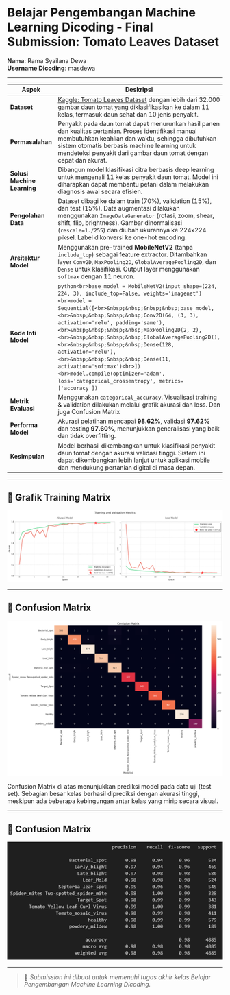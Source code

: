 # Belajar Pengembangan Machine Learning Dicoding - Final Submission: Tomato Leaves Dataset

**Nama**: Rama Syailana Dewa  
**Username Dicoding**: masdewa  

---

| **Aspek** | **Deskripsi** |
|----------|---------------|
| **Dataset** | [Kaggle: Tomato Leaves Dataset](https://www.kaggle.com/datasets/ashishmotwani/tomato) dengan lebih dari 32.000 gambar daun tomat yang diklasifikasikan ke dalam 11 kelas, termasuk daun sehat dan 10 jenis penyakit. |
| **Permasalahan** | Penyakit pada daun tomat dapat menurunkan hasil panen dan kualitas pertanian. Proses identifikasi manual membutuhkan keahlian dan waktu, sehingga dibutuhkan sistem otomatis berbasis machine learning untuk mendeteksi penyakit dari gambar daun tomat dengan cepat dan akurat. |
| **Solusi Machine Learning** | Dibangun model klasifikasi citra berbasis deep learning untuk mengenali 11 kelas penyakit daun tomat. Model ini diharapkan dapat membantu petani dalam melakukan diagnosis awal secara efisien. |
| **Pengolahan Data** | Dataset dibagi ke dalam train (70%), validation (15%), dan test (15%). Data augmentasi dilakukan menggunakan `ImageDataGenerator` (rotasi, zoom, shear, shift, flip, brightness). Gambar dinormalisasi (`rescale=1./255`) dan diubah ukurannya ke 224x224 piksel. Label dikonversi ke one-hot encoding. |
| **Arsitektur Model** | Menggunakan pre-trained **MobileNetV2** (tanpa `include_top`) sebagai feature extractor. Ditambahkan layer `Conv2D`, `MaxPooling2D`, `GlobalAveragePooling2D`, dan `Dense` untuk klasifikasi. Output layer menggunakan `softmax` dengan 11 neuron. |
| **Kode Inti Model** | ```python<br>base_model = MobileNetV2(input_shape=(224, 224, 3), include_top=False, weights='imagenet')<br>model = Sequential([<br>&nbsp;&nbsp;&nbsp;&nbsp;base_model,<br>&nbsp;&nbsp;&nbsp;&nbsp;Conv2D(64, (3, 3), activation='relu', padding='same'),<br>&nbsp;&nbsp;&nbsp;&nbsp;MaxPooling2D(2, 2),<br>&nbsp;&nbsp;&nbsp;&nbsp;GlobalAveragePooling2D(),<br>&nbsp;&nbsp;&nbsp;&nbsp;Dense(128, activation='relu'),<br>&nbsp;&nbsp;&nbsp;&nbsp;Dense(11, activation='softmax')<br>])<br>model.compile(optimizer='adam', loss='categorical_crossentropy', metrics=['accuracy']) ``` |
| **Metrik Evaluasi** | Menggunakan `categorical_accuracy`. Visualisasi training & validation dilakukan melalui grafik akurasi dan loss. Dan juga Confusion Matrix|
| **Performa Model** | Akurasi pelatihan mencapai **98.62%**, validasi **97.62%** dan testing **97.60%**, menunjukkan generalisasi yang baik dan tidak overfitting. |
| **Kesimpulan** | Model berhasil dikembangkan untuk klasifikasi penyakit daun tomat dengan akurasi validasi tinggi. Sistem ini dapat dikembangkan lebih lanjut untuk aplikasi mobile dan mendukung pertanian digital di masa depan. |

---
## 🧾 Grafik Training Matrix 

![Grafik Training Matrix](Grafik.png)

---
## 🧾 Confusion Matrix

![Confusion Matrix](Confusion.png)

Confusion Matrix di atas menunjukkan prediksi model pada data uji (test set). Sebagian besar kelas berhasil diprediksi dengan akurasi tinggi, meskipun ada beberapa kebingungan antar kelas yang mirip secara visual.

---
## 🧾 Confusion Matrix

![Classification Report](Classification_report.png)

---
> 📌 *Submission ini dibuat untuk memenuhi tugas akhir kelas Belajar Pengembangan Machine Learning Dicoding.*
